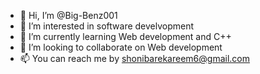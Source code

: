 - 👋 Hi, I’m @Big-Benz001
- 👀 I’m interested in software develvopment
- 🌱 I’m currently learning Web development and C++
- 💞️ I’m looking to collaborate on Web development
- 📫 You can reach me by shonibarekareem6@gmail.com

<!---
Big-Benz001/Big-Benz001 is a ✨ special ✨ repository because its `README.md` (this file) appears on your GitHub profile.
You can click the Preview link to take a look at your changes.
--->
